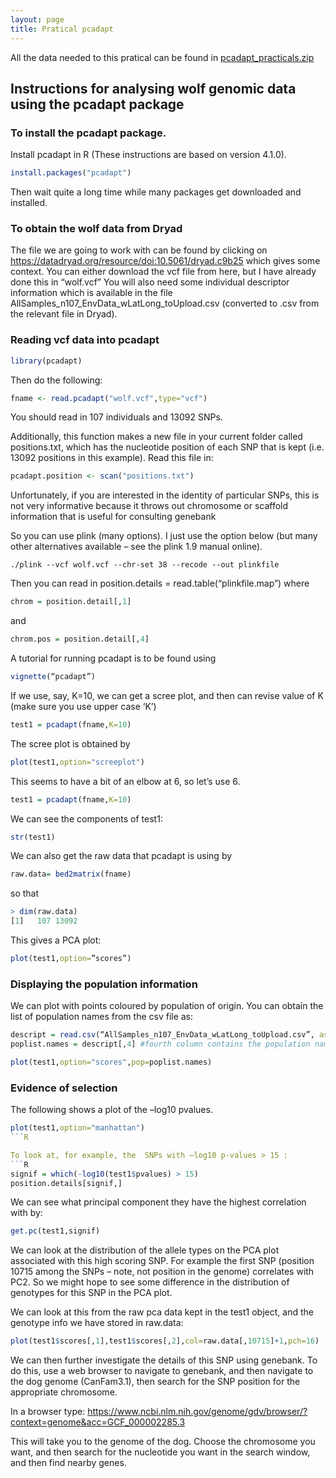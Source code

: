 ```yaml
---
layout: page
title: Pratical pcadapt
---
```


All the data needed to this pratical can be found in [pcadapt_practicals.zip](../assets/pcadapt_practicals.zip)


## Instructions for analysing wolf genomic data using the pcadapt package


### To install the pcadapt package.

Install pcadapt in R (These instructions are based on version 4.1.0).

```R
install.packages("pcadapt")
```
Then wait quite a long time while many packages get downloaded and installed. 


### To obtain the wolf data from Dryad

The file we are going to work with can be found by clicking on
https://datadryad.org/resource/doi:10.5061/dryad.c9b25
which gives some context. 
You can either download the vcf file from here, but I have already done this in “wolf.vcf”
You will also need some individual descriptor information which is available in the file AllSamples_n107_EnvData_wLatLong_toUpload.csv (converted to .csv from the relevant file in Dryad).

### Reading vcf data into pcadapt

```R
library(pcadapt)
```
Then do the following:

```R
fname <- read.pcadapt("wolf.vcf",type="vcf")
```
You should read in 107 individuals and 13092 SNPs.

Additionally, this function makes a new file in your current folder called positions.txt, which has the nucleotide position of each SNP that is kept (i.e. 13092 positions in this example). 
Read this file in:

```R
pcadapt.position <- scan("positions.txt")
```

Unfortunately, if you are interested in the identity of particular SNPs, this is not very informative because it throws out chromosome or scaffold information that is useful for consulting genebank

So you can use plink (many options). I just use the option below (but many other alternatives available – see the plink 1.9 manual online). 
```
./plink --vcf wolf.vcf --chr-set 38 --recode --out plinkfile
```

Then you can read in 
position.details = read.table(“plinkfile.map”)
where
```R
chrom = position.detail[,1]
```
and
```R
chrom.pos = position.detail[,4]
```

A tutorial for running pcadapt is to be found using 
```R
vignette(“pcadapt”)
```

If we use, say, K=10, we can get a scree plot, and then can revise value of K (make sure you use upper case ‘K’)
```R
test1 = pcadapt(fname,K=10)
```
The scree plot is obtained by 
```R
plot(test1,option="screeplot")
```
This seems to have a bit of an elbow at 6, so let’s use 6.

```R
test1 = pcadapt(fname,K=10)
```
We can see the components of test1:
```R
str(test1)
```
We can also get the raw data that pcadapt is using by
```R
raw.data= bed2matrix(fname)
```
so that
```R
> dim(raw.data)
[1]   107 13092
```
This gives a PCA plot:
```R
plot(test1,option=”scores”)
```
### Displaying the population information

We can plot with points coloured by population of origin.
You can obtain the list of population names from the csv file as:
```R
descript = read.csv(“AllSamples_n107_EnvData_wLatLong_toUpload.csv”, as.is = T)
poplist.names = descript[,4] #fourth column contains the population names

plot(test1,option="scores",pop=poplist.names)
```
### Evidence of selection

The following shows a plot of the –log10 pvalues. 
```R
plot(test1,option="manhattan")
```R

To look at, for example, the  SNPs with –log10 p-values > 15 :
```R
signif = which(-log10(test1$pvalues) > 15)
position.details[signif,]
```
We can see what principal component they have the highest correlation with by:
```R
get.pc(test1,signif)
```
We can look at the distribution of the allele types on the PCA plot associated with this high scoring SNP.
For example the first SNP (position 10715 among the SNPs – note, not position in the genome) correlates with PC2. So we might hope to see some difference in the distribution of genotypes for this SNP in the PCA plot. 

We can look at this from the raw pca data kept in the test1 object, and the genotype info we have stored in raw.data:
```R
plot(test1$scores[,1],test1$scores[,2],col=raw.data[,10715]+1,pch=16)
```
We can then further investigate the details of this SNP using genebank. To do this, use a web browser to navigate to genebank, and then navigate to the dog genome (CanFam3.1), then search for the SNP position for the appropriate chromosome. 

In a browser type:
https://www.ncbi.nlm.nih.gov/genome/gdv/browser/?context=genome&acc=GCF_000002285.3 

This will take you to the genome of the dog. Choose the chromosome you want, and then search for the nucleotide you want in the search window, and then find nearby genes. 
